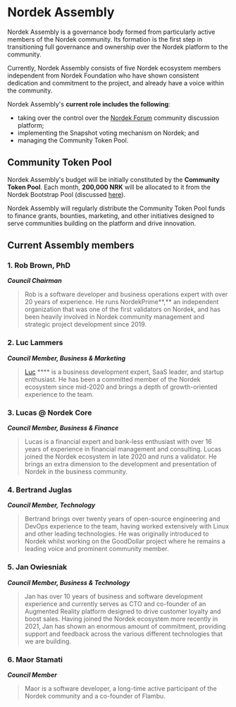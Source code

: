 # Nordek Assembly

Nordek Assembly is a governance body formed from particularly active members of the Nordek community. Its formation is the first step in transitioning full governance and ownership over the Nordek platform to the community.

Currently, Nordek Assembly consists of five Nordek ecosystem members independent from Nordek Foundation who have shown consistent dedication and commitment to the project, and already have a voice within the community.

Nordek Assembly's **current role includes the following**:

* taking over the control over the [Nordek Forum](http://www.nordek.io/) community discussion platform;
* implementing the Snapshot voting mechanism on Nordek; and
* managing the Community Token Pool.

## Community Token Pool

Nordek Assembly's budget will be initially constituted by the **Community Token Pool**. Each month, **200,000 NRK** will be allocated to it from the Nordek Bootstrap Pool (discussed [here](https://docs.nordekscan.com/general/fuse-token/fuse-supply-and-current-distribution)).

Nordek Assembly will regularly distribute the Community Token Pool funds to finance grants, bounties, marketing, and other initiatives designed to serve communities building on the platform and drive innovation.

## Current Assembly members

### **1. Rob Brown, PhD** <a href="#b624" id="b624"></a>

_**Council Chairman**_

> Rob is a software developer and business operations expert with over 20 years of experience. He runs NordekPrime**,** an independent organization that was one of the first validators on Nordek, and has been heavily involved in Nordek community management and strategic project development since 2019.

### **2. Luc Lammers** <a href="#1b91" id="1b91"></a>

_**Council Member, Business & Marketing**_

> [Luc](https://www.luclammers.com/) \*\*\*\* is a business development expert, SaaS leader, and startup enthusiast. He has been a committed member of the Nordek ecosystem since mid-2020 and brings a depth of growth-oriented experience to the team.

### **3. Lucas @ Nordek Core** <a href="#2105" id="2105"></a>

_**Council Member, Business & Finance**_

> Lucas is a financial expert and bank-less enthusiast with over 16 years of experience in financial management and consulting. Lucas joined the Nordek ecosystem in late 2020 and runs a validator. He brings an extra dimension to the development and presentation of Nordek in the business community.

### **4. Bertrand Juglas** <a href="#41a8" id="41a8"></a>

_**Council Member, Technology**_

> Bertrand brings over twenty years of open-source engineering and DevOps experience to the team, having worked extensively with Linux and other leading technologies. He was originally introduced to Nordek whilst working on the GoodDollar project where he remains a leading voice and prominent community member.

### **5. Jan Owiesniak** <a href="#bce2" id="bce2"></a>

_**Council Member, Business & Technology**_

> Jan has over 10 years of business and software development experience and currently serves as CTO and co-founder of an Augmented Reality platform designed to drive customer loyalty and boost sales. Having joined the Nordek ecosystem more recently in 2021, Jan has shown an enormous amount of commitment, providing support and feedback across the various different technologies that we are building.

### **6. Maor Stamati** <a href="#b624" id="b624"></a>

_**Council Member**_

> Maor is a software developer, a long-time active participant of the Nordek community and a co-founder of Flambu.
